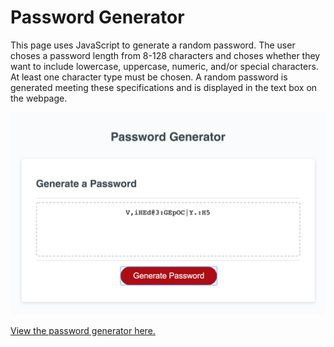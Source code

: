 # Password Generator

This page uses JavaScript to generate a random password. The user choses a password length from 8-128 characters and choses whether they want to include lowercase, uppercase, numeric, and/or special characters. At least one character type must be chosen. A random password is generated meeting these specifications and is displayed in the text box on the webpage.

![Screenshot of Password Generator](/assets/images/PasswordGeneratorScreenshot.png)

[View the password generator here.](https://tarrantrl.github.io/password-generator/)